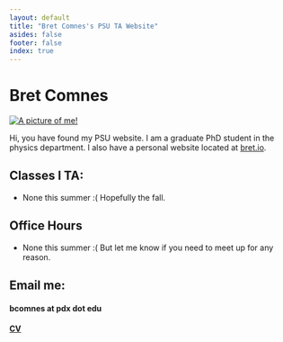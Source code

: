 ```yaml
---
layout: default
title: "Bret Comnes's PSU TA Website"
asides: false
footer: false
index: true
---
```

# Bret Comnes

<a href="http://www.flickr.com/photos/bretc/">
<img src="http://www.gravatar.com/avatar/8d8b82740cb7ca994449cccd1dfdef5f?s=200" class="img-polaroid pull-right" alt="A picture of me!">
</a>

Hi, you have found my PSU website.  I am a graduate PhD student in the physics department.  I also have a personal website located at [bret.io](http://www.bret.io/).

## Classes I TA:
*   None this summer :(  Hopefully the fall.

## Office Hours
*   None this summer :( But let me know if you need to meet up for any reason.

## Email me:

#### bcomnes at pdx dot edu

#### [CV](http://www.bret.io/assets/resume/Bret_Comnes_CV_Public.pdf)